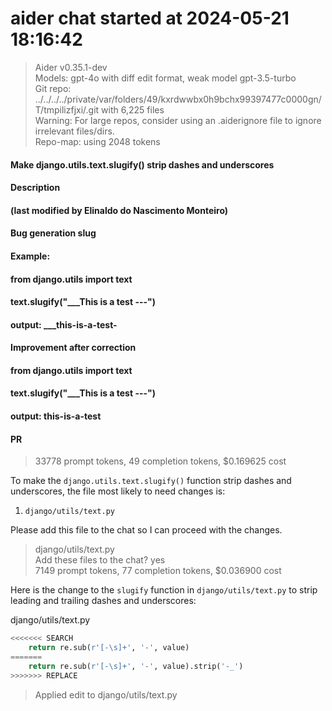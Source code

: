 
# aider chat started at 2024-05-21 18:16:42

> Aider v0.35.1-dev  
> Models: gpt-4o with diff edit format, weak model gpt-3.5-turbo  
> Git repo: ../../../../private/var/folders/49/kxrdwwbx0h9bchx99397477c0000gn/T/tmpilizfjxi/.git with 6,225 files  
> Warning: For large repos, consider using an .aiderignore file to ignore irrelevant files/dirs.  
> Repo-map: using 2048 tokens  

#### Make django.utils.text.slugify() strip dashes and underscores  
#### Description  
#### 	   
#### 		(last modified by Elinaldo do Nascimento Monteiro)  
#### 	   
#### Bug generation slug  
#### Example:  
#### from django.utils import text  
#### text.slugify("___This is a test ---")  
#### output: ___this-is-a-test-  
#### Improvement after correction  
#### from django.utils import text  
#### text.slugify("___This is a test ---")  
#### output: this-is-a-test  
#### ​PR  
> 33778 prompt tokens, 49 completion tokens, $0.169625 cost  

To make the `django.utils.text.slugify()` function strip dashes and underscores, the file most likely to need changes is:

1. `django/utils/text.py`

Please add this file to the chat so I can proceed with the changes.

> django/utils/text.py  
> Add these files to the chat? yes  
> 7149 prompt tokens, 77 completion tokens, $0.036900 cost  

Here is the change to the `slugify` function in `django/utils/text.py` to strip leading and trailing dashes and underscores:

django/utils/text.py
```python
<<<<<<< SEARCH
    return re.sub(r'[-\s]+', '-', value)
=======
    return re.sub(r'[-\s]+', '-', value).strip('-_')
>>>>>>> REPLACE
```

> Applied edit to django/utils/text.py  
